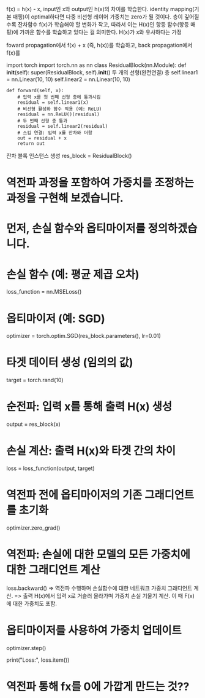 f(x) = h(x) - x, input인 x와 output인 h(x)의 차이를 학습한다. 
identity mapping(기본 매핑)이 optimal하다면 다중 비선형 레이어 가중치는 zero가 될 것이다.
층이 깊어질수록 잔차함수 f(x)가 학습해야 할 변화가 작고, 따라서 이는 H(x)인 항등 함수(항등 매핑)에 가까운 함수를 학습하고 있다는 걸 의미한다.
H(x)가 x와 유사하다는 가정

foward propagation에서 f(x) + x (즉, h(x))를 학습하고, back propagation에서 f(x)를 

import torch
import torch.nn as nn
class ResidualBlock(nn.Module):
    def __init__(self):
        super(ResidualBlock, self).__init__()
        두 개의 선형(완전연결) 층
        self.linear1 = nn.Linear(10, 10)
        self.linear2 = nn.Linear(10, 10)

    def forward(self, x):
        # 입력 x를 첫 번째 선형 층에 통과시킴
        residual = self.linear1(x)
        # 비선형 활성화 함수 적용 (예: ReLU)
        residual = nn.ReLU()(residual)
        # 두 번째 선형 층 통과
        residual = self.linear2(residual)
        # 스킵 연결: 입력 x를 잔차와 더함
        out = residual + x
        return out

잔차 블록 인스턴스 생성
res_block = ResidualBlock()

# 역전파 과정을 포함하여 가중치를 조정하는 과정을 구현해 보겠습니다.
# 먼저, 손실 함수와 옵티마이저를 정의하겠습니다.

# 손실 함수 (예: 평균 제곱 오차)
loss_function = nn.MSELoss()

# 옵티마이저 (예: SGD)
optimizer = torch.optim.SGD(res_block.parameters(), lr=0.01)

# 타겟 데이터 생성 (임의의 값)
target = torch.rand(10)

# 순전파: 입력 x를 통해 출력 H(x) 생성
output = res_block(x)

# 손실 계산: 출력 H(x)와 타겟 간의 차이
loss = loss_function(output, target)

# 역전파 전에 옵티마이저의 기존 그래디언트를 초기화
optimizer.zero_grad()

# 역전파: 손실에 대한 모델의 모든 가중치에 대한 그래디언트 계산
loss.backward()
=> 역전파 수행하며 손실함수에 대한 네트워크 가중치 그래디언트 계산.
=> 출력 H(x)에서 입력 x로 거슬러 올라가며 가중치 손실 기울기 계산. 이 때 F(x)에 대한 가중치도 포함. 

# 옵티마이저를 사용하여 가중치 업데이트
optimizer.step()

print("Loss:", loss.item())


# 역전파 통해 fx를 0에 가깝게 만드는 것??

